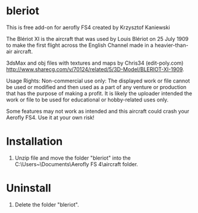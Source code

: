 # bleriot
This is free add-on for aerofly FS4 created by Krzysztof Kaniewski

The Blériot XI is the aircraft that was used by Louis Blériot on 25 July 1909 to make the first flight across the English Channel made in a heavier-than-air aircraft.

3dsMax and obj files with textures and maps by Chris34 (edit-poly.com) http://www.sharecg.com/v/70124/related/5/3D-Model/BLERIOT-XI-1909.

Usage Rights: Non-commercial use only: The displayed work or file cannot be used or modified and then used as a part of any venture or production that has the purpose of making a profit. It is likely the uploader intended the work or file to be used for educational or hobby-related uses only. 

Some features may not work as intended and this aircraft could crash your Aerofly FS4. Use it at your own risk!

# Installation

1. Unzip file and move the folder "bleriot" into the C:\Users\~\Documents\Aerofly FS 4\aircraft folder.

# Uninstall

1. Delete the folder "bleriot".
